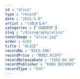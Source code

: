 ```yaml
---
id : "alice"
type : "record"
date : "2021-1-8"
artist : "小森まなみ"
categories : ["词曲提供"]
slug : "/discography/alice"
coverImage : "alice.jpg"
order : 6203
title : "ALICE"
recordNo : "KICS-306"
recordPrice : "税抜2,913円"
recordReleaseDate : "1993-04-30"
recordPublisher : "KING RECORDS"
recordType : "5th"
---
```


